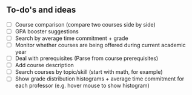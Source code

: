 ## To-do's and ideas
- [ ] Course comparison (compare two courses side by side)
- [ ] GPA booster suggestions
- [ ] Search by average time commitment + grade
- [ ] Monitor whether courses are being offered during current academic year
- [ ] Deal with prerequisites (Parse from course prerequisites)
- [ ] Add course description
- [ ] Search courses by topic/skill (start with math, for example)
- [ ] Show grade distribution histograms + average time commitment for each professor (e.g. hover mouse to show histogram)
